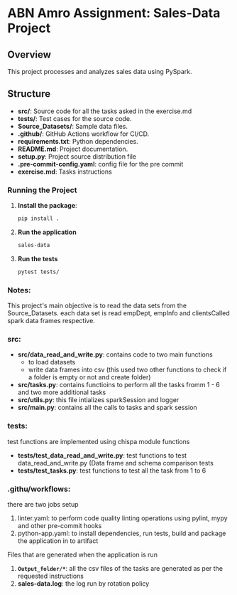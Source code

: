 # ABN Amro Assignment: Sales-Data Project

## Overview
This project processes and analyzes sales data using PySpark.

## Structure
- **src/**: Source code for all the tasks asked in the exercise.md
- **tests/**: Test cases for the source code.
- **Source_Datasets/**: Sample data files.
- **.github/**: GitHub Actions workflow for CI/CD.
- **requirements.txt**: Python dependencies.
- **README.md**: Project documentation.
- **setup.py**: Project source distribution file
- **.pre-commit-config.yaml**: config file for the pre commit
- **exercise.md**: Tasks instructions


### Running the Project
1. **Install the package**:
   ```bash
   pip install .
   ```

2. **Run the application**
    ```bash
    sales-data
    ```

3. **Run the tests**
    ```bash
    pytest tests/
    ```

### Notes:
This project's main objective is to read the data sets from the Source_Datasets. each data set is read empDept, empInfo and clientsCalled spark data frames respective.

### src:
- **src/data_read_and_write.py**: contains code to two main functions
    - to load datasets
    - write data frames into csv (this used two other functions to check if a folder is empty or not and create folder)
- **src/tasks.py**: contains functioins to perform all the tasks fromm 1 - 6 and two more additional tasks
- **src/utils.py**: this file intializes sparkSession and logger
- **src/main.py**: contains all the calls to tasks and spark session

### tests: 
test functions are implemented using chispa module functions
- **tests/test_data_read_and_write.py**: test functions to test data_read_and_write.py (Data frame and schema comparison tests 
- **tests/test_tasks.py**: test functions to test all the task from 1 to 6

### .githu/workflows:
there are two jobs setup
1. linter.yaml: to perform code quality linting operations using pylint, mypy and other pre-commit hooks
2. python-app.yaml: to install dependencies, run tests, build and package the application in to artifact

Files that are generated when the application is run
1. **`Output_folder/*`**: all the csv files of the tasks are generated as per the requested instructions
2. **sales-data.log**: the log run by rotation policy
